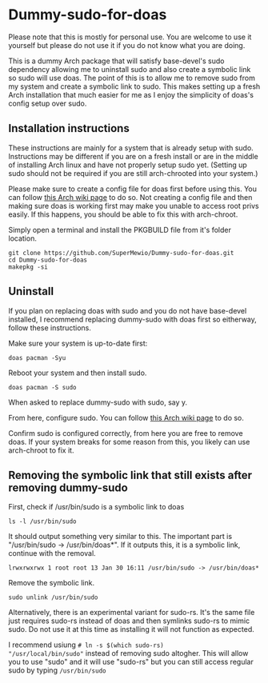 # Dummy-sudo-for-doas
Please note that this is mostly for personal use. You are welcome to use it yourself but please do not use it if you do not know what you are doing.

This is a dummy Arch package that will satisfy base-devel's sudo dependency allowing me to uninstall sudo and also create a symbolic link so sudo will use doas. The point of this is to allow me to remove sudo from my system and create a symbolic link to sudo. This makes setting up a fresh Arch installation that much easier for me as I enjoy the simplicity of doas's config setup over sudo.

## Installation instructions

These instructions are mainly for a system that is already setup with sudo. Instructions may be different if you are on a fresh install or are in the middle of installing Arch linux and have not properly setup sudo yet. (Setting up sudo should not be required if you are still arch-chrooted into your system.)

Please make sure to create a config file for doas first before using this. You can follow [this Arch wiki page](https://wiki.archlinux.org/title/Doas) to do so. Not creating a config file and then making sure doas is working first may make you unable to access root privs easily. If this happens, you should be able to fix this with arch-chroot.

Simply open a terminal and install the PKGBUILD file from it's folder location. 

```
git clone https://github.com/SuperMewio/Dummy-sudo-for-doas.git
cd Dummy-sudo-for-doas
makepkg -si
```

## Uninstall

If you plan on replacing doas with sudo and you do not have base-devel installed, I recommend replacing dummy-sudo with doas first so eitherway, follow these instructions.

Make sure your system is up-to-date first:
```
doas pacman -Syu
```
Reboot your system and then install sudo.

```
doas pacman -S sudo
```

When asked to replace dummy-sudo with sudo, say y.

From here, configure sudo. You can follow [this Arch wiki page](https://wiki.archlinux.org/title/Sudo) to do so.

Confirm sudo is configured correctly, from here you are free to remove doas. If your system breaks for some reason from this, you likely can use arch-chroot to fix it.

## Removing the symbolic link that still exists after removing dummy-sudo

First, check if /usr/bin/sudo is a symbolic link to doas
```
ls -l /usr/bin/sudo
```
It should output something very similar to this. The important part is "/usr/bin/sudo -> /usr/bin/doas*". If it outputs this, it is a symbolic link, continue with the removal.
```
lrwxrwxrwx 1 root root 13 Jan 30 16:11 /usr/bin/sudo -> /usr/bin/doas*
```
Remove the symbolic link.
```
sudo unlink /usr/bin/sudo
```

Alternatively, there is an experimental variant for sudo-rs. It's the same file just requires sudo-rs instead of doas and then symlinks sudo-rs to mimic sudo. Do not use it at this time as installing it will not function as expected.

I recommend usiung <code># ln -s $(which sudo-rs) "/usr/local/bin/sudo"</code> instead of removing sudo altogher. This will allow you to use "sudo" and it will use "sudo-rs" but you can still access regular sudo by typing <code>/usr/bin/sudo</code>

